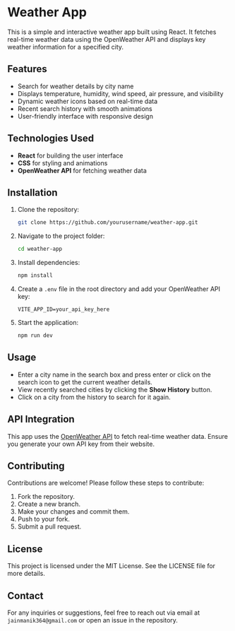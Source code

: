 # Weather App

This is a simple and interactive weather app built using React. It fetches real-time weather data using the OpenWeather API and displays key weather information for a specified city.

## Features

- Search for weather details by city name
- Displays temperature, humidity, wind speed, air pressure, and visibility
- Dynamic weather icons based on real-time data
- Recent search history with smooth animations
- User-friendly interface with responsive design

## Technologies Used

- **React** for building the user interface
- **CSS** for styling and animations
- **OpenWeather API** for fetching weather data

## Installation

1. Clone the repository:
   ```bash
   git clone https://github.com/yourusername/weather-app.git
   ```
2. Navigate to the project folder:
   ```bash
   cd weather-app
   ```
3. Install dependencies:
   ```bash
   npm install
   ```
4. Create a `.env` file in the root directory and add your OpenWeather API key:
   ```env
   VITE_APP_ID=your_api_key_here
   ```
5. Start the application:
   ```bash
   npm run dev
   ```

## Usage

- Enter a city name in the search box and press enter or click on the search icon to get the current weather details.
- View recently searched cities by clicking the **Show History** button.
- Click on a city from the history to search for it again.

## API Integration

This app uses the [OpenWeather API](https://openweathermap.org/api) to fetch real-time weather data. Ensure you generate your own API key from their website.

## Contributing

Contributions are welcome! Please follow these steps to contribute:

1. Fork the repository.
2. Create a new branch.
3. Make your changes and commit them.
4. Push to your fork.
5. Submit a pull request.

## License

This project is licensed under the MIT License. See the LICENSE file for more details.

## Contact

For any inquiries or suggestions, feel free to reach out via email at `jainmanik364@gmail.com` or open an issue in the repository.
